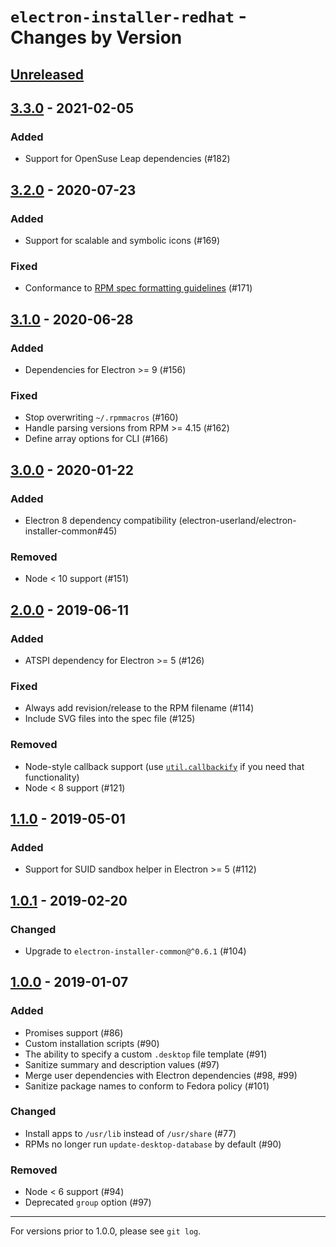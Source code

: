 # `electron-installer-redhat` - Changes by Version

## [Unreleased]

[Unreleased]: https://github.com/electron-userland/electron-installer-redhat/compare/v3.3.0...master

## [3.3.0] - 2021-02-05

[3.3.0]: https://github.com/electron-userland/electron-installer-redhat/compare/v3.2.0...v3.3.0

### Added

* Support for OpenSuse Leap dependencies (#182)

## [3.2.0] - 2020-07-23

[3.2.0]: https://github.com/electron-userland/electron-installer-redhat/compare/v3.1.0...v3.2.0

### Added

* Support for scalable and symbolic icons (#169)

### Fixed

* Conformance to [RPM spec formatting guidelines](https://fedoraproject.org/wiki/PeterGordon/SpecFormattingGuidelines) (#171)

## [3.1.0] - 2020-06-28

[3.1.0]: https://github.com/electron-userland/electron-installer-redhat/compare/v3.0.0...v3.1.0

### Added

* Dependencies for Electron >= 9 (#156)

### Fixed

* Stop overwriting `~/.rpmmacros` (#160)
* Handle parsing versions from RPM >= 4.15 (#162)
* Define array options for CLI (#166)

## [3.0.0] - 2020-01-22

[3.0.0]: https://github.com/electron-userland/electron-installer-redhat/compare/v2.0.0...v3.0.0

### Added

* Electron 8 dependency compatibility (electron-userland/electron-installer-common#45)

### Removed

* Node &lt; 10 support (#151)

## [2.0.0] - 2019-06-11

[2.0.0]: https://github.com/electron-userland/electron-installer-redhat/compare/v1.1.0...v2.0.0

### Added

* ATSPI dependency for Electron >= 5 (#126)

### Fixed

* Always add revision/release to the RPM filename (#114)
* Include SVG files into the spec file (#125)

### Removed

* Node-style callback support (use [`util.callbackify`](https://nodejs.org/api/util.html#util_util_callbackify_original)
  if you need that functionality)
* Node &lt; 8 support (#121)

## [1.1.0] - 2019-05-01

[1.1.0]: https://github.com/electron-userland/electron-installer-redhat/compare/v1.0.1...v1.1.0

### Added

* Support for SUID sandbox helper in Electron >= 5 (#112)

## [1.0.1] - 2019-02-20

[1.0.1]: https://github.com/electron-userland/electron-installer-redhat/compare/v1.0.0...v1.0.1

### Changed

* Upgrade to `electron-installer-common@^0.6.1` (#104)

## [1.0.0] - 2019-01-07

[1.0.0]: https://github.com/electron-userland/electron-installer-redhat/compare/v0.5.0...v1.0.0

### Added

* Promises support (#86)
* Custom installation scripts (#90)
* The ability to specify a custom `.desktop` file template (#91)
* Sanitize summary and description values (#97)
* Merge user dependencies with Electron dependencies (#98, #99)
* Sanitize package names to conform to Fedora policy (#101)

### Changed

* Install apps to `/usr/lib` instead of `/usr/share` (#77)
* RPMs no longer run `update-desktop-database` by default (#90)


### Removed

* Node < 6 support (#94)
* Deprecated `group` option (#97)

----

For versions prior to 1.0.0, please see `git log`.
